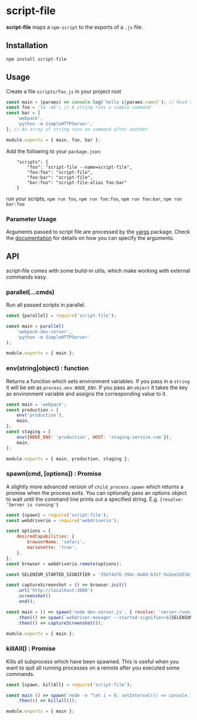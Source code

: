 # script-file

**script-file** maps a `npm-script` to the exports of a `.js` file. 

## Installation

`npm install script-file`

## Usage

Create a file `scripts/foo.js` in your project root

```js
const main = (params) => console.log(`hello ${params.name}`); // Read command line arguments
const foo = 'ls -al'; // A string runs a simple command
const bar = [
    'webpack',
    'python -m SimpleHTTPServer',
]; // An array of string runs on command after another

module.exports = { main, foo, bar };
```

Add the following to your `package.json`:
```
    "scripts": {
        "foo": "script-file --name=script-file",
        "foo:foo": "script-file",
        "foo:bar": "script-file",
        "bar:foo": "script-file-alias foo:bar"
    }
```

run your scripts, `npm run foo`, `npm run foo:foo`, `npm run foo:bar`, `npm run bar:foo`

### Parameter Usage
Arguments passed to script file are processed by the [yargs](https://github.com/yargs/yargs) package. Check the [documentation](http://yargs.js.org/docs/) for details on how you can specify the arguments.

## API

script-file comes with some build-in utils, which make working with external commands easy.

### parallel(...cmds)

Run all passed scripts in parallel. 

```js
const {parallel} = require('script-file');

const main = parallel(
    'webpack-dev-server',
    'python -m SimpleHTTPServer'
);

module.exports = { main };
```

### env(string|object) : function

Returns a function which sets environment variables. If you pass in a `string` it will be set as `process.env.NODE_ENV`.
If you pass an `object` it takes the key as environment variable and assigns the corresponding value to it.

```js
const main = 'webpack';
const production = [
    env('production'),
    main,
];
const staging = [
    env({NODE_ENV: 'production', HOST: 'staging.service.com'}),
    main,
];

module.exports = { main, production, staging };
```

### spawn(cmd, [options]) : Promise

A slightly more advanced version of  `child_process.spawn` which returns a promise when the process exits.
You can optionally pass an options object to wait until the command line prints out a specified string.
E.g. `{resolve: 'Server is running'}`


```js
const {spawn} = require('script-file');
const webdriverio = require('webdriverio');

const options = {
    desiredCapabilities: {
        browserName: 'safari',
        marionette: 'true',
    },
};
const browser = webdriverio.remote(options);

const SELENIUM_STARTED_SIGNIFIER = '35bf4d76-394c-4a0d-b31f-9a2ee2d51bf6';

const captureScreenshot = () => browser.init()
    .url('http://localhost:3000')
    .screenshot()
    .end();

const main = () => spawn('node dev-server.js', { resolve: 'server-running' })
    .then(() => spawn(`webdriver-manager --started-signifier=${SELENIUM_STARTED_SIGNIFIER}`, {resolve: SELENIUM_STARTED_SIGNIFIER, reject: 'run webdriver-manager update'}))
    .then(() => captureScreenshot());

module.exports = { main };
```

### killAll() : Promise

Kills all subprocess which have been spawned.
This is useful when you want to quit all running processes on a remote after you executed some commands.

```js
const {spawn, killAll} = require('script-file');

const main () => spawn('node -e "let i = 0; setInterval(() => console.log(i++), 10);"', { resolve: '0' })
    .then(() => killall());

module.exports = { main };
```
